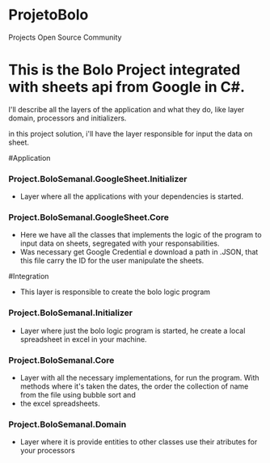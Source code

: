 # ProjetoBolo
Projects Open Source Community

# This is the Bolo Project integrated with sheets api from Google in C#.

I'll describe all the layers of the application and what they do, like layer domain, processors and initializers.

in this project solution, i'll have the layer responsible for input the data on sheet.

#Application
 
### Project.BoloSemanal.GoogleSheet.Initializer
 - Layer where all the applications with your dependencies is started.


### Project.BoloSemanal.GoogleSheet.Core
 - Here we have all the classes that implements the logic of the program to input data on sheets, segregated with your responsabilities.
 - Was necessary get Google Credential e download a path in .JSON, that this file carry the ID for the user manipulate the sheets. 
 
 

#Integration 
- This layer is responsible to create the bolo logic program

### Project.BoloSemanal.Initializer
- Layer where just the bolo logic program is started, he create a local spreadsheet in excel in your machine.

### Project.BoloSemanal.Core 

- Layer with all the necessary implementations, for run the program. With methods where it's taken the dates, the order the collection of name from the file using bubble sort and
- the excel spreadsheets. 

### Project.BoloSemanal.Domain
- Layer where it is provide entities to other classes use their atributes for your processors

